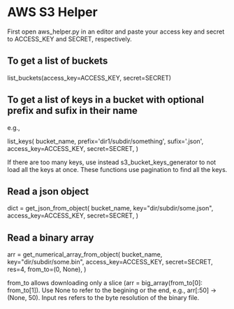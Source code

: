 # AWS S3 Helper

First open aws_helper.py in an editor and paste your access key and secret to ACCESS_KEY and SECRET, respectively.

## To get a list of buckets

list_buckets(access_key=ACCESS_KEY, secret=SECRET)


## To get a list of keys in a bucket with optional prefix and sufix in their name

e.g., 

list_keys(
        bucket_name, prefix='dir1/subdir/something', sufix='.json',
        access_key=ACCESS_KEY, secret=SECRET,
)

If there are too many keys, use instead s3_bucket_keys_generator to not load all the keys at once. These functions use pagination to find all the keys.


## Read a json object

dict = get_json_from_object(
        bucket_name, key="dir/subdir/some.json",
        access_key=ACCESS_KEY, secret=SECRET,
)


## Read a binary array

arr = get_numerical_array_from_object(
        bucket_name, key="dir/subdir/some.bin",
        access_key=ACCESS_KEY, secret=SECRET,
        res=4,
        from_to=(0, None),
)

from_to allows downloading only a slice (arr = big_array(from_to[0]: from_to[1]). Use None to refer to the begining or the end, e.g., arr[:50] -> (None, 50). Input res refers to the byte resolution of the binary file.
